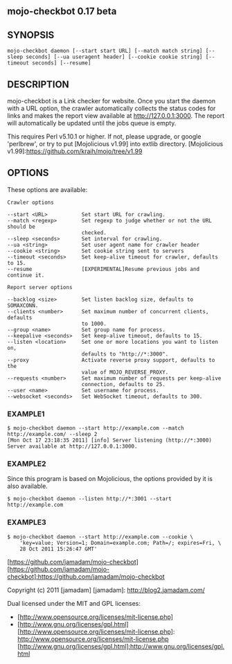 mojo-checkbot 0.17 beta
---------------

## SYNOPSIS
    
    mojo-checkbot daemon [--start start URL] [--match match string] [--sleep seconds] [--ua useragent header] [--cookie cookie string] [--timeout seconds] [--resume]

## DESCRIPTION

mojo-checkbot is a Link checker for website. Once you start the daemon with
a URL option, the crawler automatically collects the status codes for links and
makes the report view available at http://127.0.0.1:3000. The report will
automatically be updated until the jobs queue is empty.

This requires Perl v5.10.1 or higher. If not, please upgrade, or google
'perlbrew', or try to put [Mojolicious v1.99] into extlib directory.
[Mojolicious v1.99]:https://github.com/kraih/mojo/tree/v1.99

## OPTIONS

These options are available:

    Crawler options
    
    --start <URL>           Set start URL for crawling.
    --match <regexp>        Set regexp to judge whether or not the URL should be
                            checked.
    --sleep <seconds>       Set interval for crawling.
    --ua <string>           Set user agent name for crawler header
    --cookie <string>       Set cookie string sent to servers
    --timeout <seconds>     Set keep-alive timeout for crawler, defaults to 15.
    --resume                [EXPERIMENTAL]Resume previous jobs and continue it.
    
    Report server options
    
    --backlog <size>        Set listen backlog size, defaults to SOMAXCONN.
    --clients <number>      Set maximum number of concurrent clients, defaults
                            to 1000.
    --group <name>          Set group name for process.
    --keepalive <seconds>   Set keep-alive timeout, defaults to 15.
    --listen <location>     Set one or more locations you want to listen on,
                            defaults to "http://*:3000".
    --proxy                 Activate reverse proxy support, defaults to the
                            value of MOJO_REVERSE_PROXY.
    --requests <number>     Set maximum number of requests per keep-alive
                            connection, defaults to 25.
    --user <name>           Set username for process.
    --websocket <seconds>   Set WebSocket timeout, defaults to 300.

### EXAMPLE1

    $ mojo-checkbot daemon --start http://example.com --match http://example.com/ --sleep 2
    [Mon Oct 17 23:18:35 2011] [info] Server listening (http://*:3000)
    Server available at http://127.0.0.1:3000.

### EXAMPLE2

Since this program is based on Mojolicious, the options provided by it is
also available.

    $ mojo-checkbot daemon --listen http://*:3001 --start http://example.com

### EXAMPLE3

    $ mojo-checkbot daemon --start http://example.com --cookie \
        'key=value; Version=1; Domain=example.com; Path=/; expires=Fri, \
        28 Oct 2011 15:26:47 GMT'

[https://github.com/jamadam/mojo-checkbot]
[https://github.com/jamadam/mojo-checkbot]:https://github.com/jamadam/mojo-checkbot

Copyright (c) 2011 [jamadam]
[jamadam]: http://blog2.jamadam.com/

Dual licensed under the MIT and GPL licenses:

- [http://www.opensource.org/licenses/mit-license.php]
- [http://www.gnu.org/licenses/gpl.html]
[http://www.opensource.org/licenses/mit-license.php]: http://www.opensource.org/licenses/mit-license.php
[http://www.gnu.org/licenses/gpl.html]:http://www.gnu.org/licenses/gpl.html